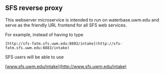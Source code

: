 
## SFS reverse proxy

This webserver microservice is intended to run on waterbase.uwm.edu and serve as the friendly URL frontend for all SFS web services.

For example, instead of having to type

    [http://sfs-fatm.sfs.uwm.edu:8883/intake](http://sfs-fatm.sfs.uwm.edu:8883/intake)
    
SFS users will be able to use

   [www.sfs.uwm.edu/intake](http://www.sfs.uwm.edu/intake)

   
